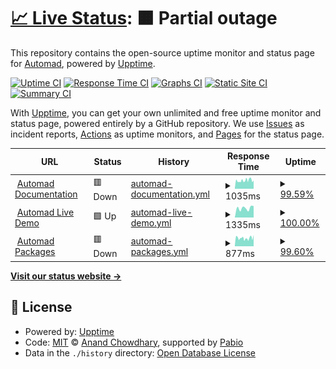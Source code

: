 # [📈 Live Status](https://automadcms.github.io/upptime): <!--live status--> **🟧 Partial outage**

This repository contains the open-source uptime monitor and status page for [Automad](https://automad.org), powered by [Upptime](https://github.com/upptime/upptime).

[![Uptime CI](https://github.com/automadcms/upptime/workflows/Uptime%20CI/badge.svg)](https://github.com/automadcms/upptime/actions?query=workflow%3A%22Uptime+CI%22)
[![Response Time CI](https://github.com/automadcms/upptime/workflows/Response%20Time%20CI/badge.svg)](https://github.com/automadcms/upptime/actions?query=workflow%3A%22Response+Time+CI%22)
[![Graphs CI](https://github.com/automadcms/upptime/workflows/Graphs%20CI/badge.svg)](https://github.com/automadcms/upptime/actions?query=workflow%3A%22Graphs+CI%22)
[![Static Site CI](https://github.com/automadcms/upptime/workflows/Static%20Site%20CI/badge.svg)](https://github.com/automadcms/upptime/actions?query=workflow%3A%22Static+Site+CI%22)
[![Summary CI](https://github.com/automadcms/upptime/workflows/Summary%20CI/badge.svg)](https://github.com/automadcms/upptime/actions?query=workflow%3A%22Summary+CI%22)

With [Upptime](https://upptime.js.org), you can get your own unlimited and free uptime monitor and status page, powered entirely by a GitHub repository. We use [Issues](https://github.com/automadcms/upptime/issues) as incident reports, [Actions](https://github.com/automadcms/upptime/actions) as uptime monitors, and [Pages](https://automadcms.github.io/upptime) for the status page.

<!--start: status pages-->
<!-- This summary is generated by Upptime (https://github.com/upptime/upptime) -->
<!-- Do not edit this manually, your changes will be overwritten -->
<!-- prettier-ignore -->
| URL | Status | History | Response Time | Uptime |
| --- | ------ | ------- | ------------- | ------ |
| <img alt="" src="https://icons.duckduckgo.com/ip3/automad.org.ico" height="13"> [Automad Documentation](https://automad.org) | 🟥 Down | [automad-documentation.yml](https://github.com/automadcms/upptime/commits/HEAD/history/automad-documentation.yml) | <details><summary><img alt="Response time graph" src="./graphs/automad-documentation/response-time-week.png" height="20"> 1035ms</summary><br><a href="https://status.automad.org/history/automad-documentation"><img alt="Response time 1024" src="https://img.shields.io/endpoint?url=https%3A%2F%2Fraw.githubusercontent.com%2Fautomadcms%2Fupptime%2FHEAD%2Fapi%2Fautomad-documentation%2Fresponse-time.json"></a><br><a href="https://status.automad.org/history/automad-documentation"><img alt="24-hour response time 934" src="https://img.shields.io/endpoint?url=https%3A%2F%2Fraw.githubusercontent.com%2Fautomadcms%2Fupptime%2FHEAD%2Fapi%2Fautomad-documentation%2Fresponse-time-day.json"></a><br><a href="https://status.automad.org/history/automad-documentation"><img alt="7-day response time 1035" src="https://img.shields.io/endpoint?url=https%3A%2F%2Fraw.githubusercontent.com%2Fautomadcms%2Fupptime%2FHEAD%2Fapi%2Fautomad-documentation%2Fresponse-time-week.json"></a><br><a href="https://status.automad.org/history/automad-documentation"><img alt="30-day response time 1024" src="https://img.shields.io/endpoint?url=https%3A%2F%2Fraw.githubusercontent.com%2Fautomadcms%2Fupptime%2FHEAD%2Fapi%2Fautomad-documentation%2Fresponse-time-month.json"></a><br><a href="https://status.automad.org/history/automad-documentation"><img alt="1-year response time 1024" src="https://img.shields.io/endpoint?url=https%3A%2F%2Fraw.githubusercontent.com%2Fautomadcms%2Fupptime%2FHEAD%2Fapi%2Fautomad-documentation%2Fresponse-time-year.json"></a></details> | <details><summary><a href="https://status.automad.org/history/automad-documentation">99.59%</a></summary><a href="https://status.automad.org/history/automad-documentation"><img alt="All-time uptime 99.86%" src="https://img.shields.io/endpoint?url=https%3A%2F%2Fraw.githubusercontent.com%2Fautomadcms%2Fupptime%2FHEAD%2Fapi%2Fautomad-documentation%2Fuptime.json"></a><br><a href="https://status.automad.org/history/automad-documentation"><img alt="24-hour uptime 99.96%" src="https://img.shields.io/endpoint?url=https%3A%2F%2Fraw.githubusercontent.com%2Fautomadcms%2Fupptime%2FHEAD%2Fapi%2Fautomad-documentation%2Fuptime-day.json"></a><br><a href="https://status.automad.org/history/automad-documentation"><img alt="7-day uptime 99.59%" src="https://img.shields.io/endpoint?url=https%3A%2F%2Fraw.githubusercontent.com%2Fautomadcms%2Fupptime%2FHEAD%2Fapi%2Fautomad-documentation%2Fuptime-week.json"></a><br><a href="https://status.automad.org/history/automad-documentation"><img alt="30-day uptime 99.86%" src="https://img.shields.io/endpoint?url=https%3A%2F%2Fraw.githubusercontent.com%2Fautomadcms%2Fupptime%2FHEAD%2Fapi%2Fautomad-documentation%2Fuptime-month.json"></a><br><a href="https://status.automad.org/history/automad-documentation"><img alt="1-year uptime 99.86%" src="https://img.shields.io/endpoint?url=https%3A%2F%2Fraw.githubusercontent.com%2Fautomadcms%2Fupptime%2FHEAD%2Fapi%2Fautomad-documentation%2Fuptime-year.json"></a></details>
| <img alt="" src="https://icons.duckduckgo.com/ip3/try.automad.org.ico" height="13"> [Automad Live Demo](https://try.automad.org) | 🟩 Up | [automad-live-demo.yml](https://github.com/automadcms/upptime/commits/HEAD/history/automad-live-demo.yml) | <details><summary><img alt="Response time graph" src="./graphs/automad-live-demo/response-time-week.png" height="20"> 1335ms</summary><br><a href="https://status.automad.org/history/automad-live-demo"><img alt="Response time 1218" src="https://img.shields.io/endpoint?url=https%3A%2F%2Fraw.githubusercontent.com%2Fautomadcms%2Fupptime%2FHEAD%2Fapi%2Fautomad-live-demo%2Fresponse-time.json"></a><br><a href="https://status.automad.org/history/automad-live-demo"><img alt="24-hour response time 1628" src="https://img.shields.io/endpoint?url=https%3A%2F%2Fraw.githubusercontent.com%2Fautomadcms%2Fupptime%2FHEAD%2Fapi%2Fautomad-live-demo%2Fresponse-time-day.json"></a><br><a href="https://status.automad.org/history/automad-live-demo"><img alt="7-day response time 1335" src="https://img.shields.io/endpoint?url=https%3A%2F%2Fraw.githubusercontent.com%2Fautomadcms%2Fupptime%2FHEAD%2Fapi%2Fautomad-live-demo%2Fresponse-time-week.json"></a><br><a href="https://status.automad.org/history/automad-live-demo"><img alt="30-day response time 1218" src="https://img.shields.io/endpoint?url=https%3A%2F%2Fraw.githubusercontent.com%2Fautomadcms%2Fupptime%2FHEAD%2Fapi%2Fautomad-live-demo%2Fresponse-time-month.json"></a><br><a href="https://status.automad.org/history/automad-live-demo"><img alt="1-year response time 1218" src="https://img.shields.io/endpoint?url=https%3A%2F%2Fraw.githubusercontent.com%2Fautomadcms%2Fupptime%2FHEAD%2Fapi%2Fautomad-live-demo%2Fresponse-time-year.json"></a></details> | <details><summary><a href="https://status.automad.org/history/automad-live-demo">100.00%</a></summary><a href="https://status.automad.org/history/automad-live-demo"><img alt="All-time uptime 100.00%" src="https://img.shields.io/endpoint?url=https%3A%2F%2Fraw.githubusercontent.com%2Fautomadcms%2Fupptime%2FHEAD%2Fapi%2Fautomad-live-demo%2Fuptime.json"></a><br><a href="https://status.automad.org/history/automad-live-demo"><img alt="24-hour uptime 100.00%" src="https://img.shields.io/endpoint?url=https%3A%2F%2Fraw.githubusercontent.com%2Fautomadcms%2Fupptime%2FHEAD%2Fapi%2Fautomad-live-demo%2Fuptime-day.json"></a><br><a href="https://status.automad.org/history/automad-live-demo"><img alt="7-day uptime 100.00%" src="https://img.shields.io/endpoint?url=https%3A%2F%2Fraw.githubusercontent.com%2Fautomadcms%2Fupptime%2FHEAD%2Fapi%2Fautomad-live-demo%2Fuptime-week.json"></a><br><a href="https://status.automad.org/history/automad-live-demo"><img alt="30-day uptime 100.00%" src="https://img.shields.io/endpoint?url=https%3A%2F%2Fraw.githubusercontent.com%2Fautomadcms%2Fupptime%2FHEAD%2Fapi%2Fautomad-live-demo%2Fuptime-month.json"></a><br><a href="https://status.automad.org/history/automad-live-demo"><img alt="1-year uptime 100.00%" src="https://img.shields.io/endpoint?url=https%3A%2F%2Fraw.githubusercontent.com%2Fautomadcms%2Fupptime%2FHEAD%2Fapi%2Fautomad-live-demo%2Fuptime-year.json"></a></details>
| <img alt="" src="https://icons.duckduckgo.com/ip3/packages.automad.org.ico" height="13"> [Automad Packages](https://packages.automad.org) | 🟥 Down | [automad-packages.yml](https://github.com/automadcms/upptime/commits/HEAD/history/automad-packages.yml) | <details><summary><img alt="Response time graph" src="./graphs/automad-packages/response-time-week.png" height="20"> 877ms</summary><br><a href="https://status.automad.org/history/automad-packages"><img alt="Response time 866" src="https://img.shields.io/endpoint?url=https%3A%2F%2Fraw.githubusercontent.com%2Fautomadcms%2Fupptime%2FHEAD%2Fapi%2Fautomad-packages%2Fresponse-time.json"></a><br><a href="https://status.automad.org/history/automad-packages"><img alt="24-hour response time 947" src="https://img.shields.io/endpoint?url=https%3A%2F%2Fraw.githubusercontent.com%2Fautomadcms%2Fupptime%2FHEAD%2Fapi%2Fautomad-packages%2Fresponse-time-day.json"></a><br><a href="https://status.automad.org/history/automad-packages"><img alt="7-day response time 877" src="https://img.shields.io/endpoint?url=https%3A%2F%2Fraw.githubusercontent.com%2Fautomadcms%2Fupptime%2FHEAD%2Fapi%2Fautomad-packages%2Fresponse-time-week.json"></a><br><a href="https://status.automad.org/history/automad-packages"><img alt="30-day response time 866" src="https://img.shields.io/endpoint?url=https%3A%2F%2Fraw.githubusercontent.com%2Fautomadcms%2Fupptime%2FHEAD%2Fapi%2Fautomad-packages%2Fresponse-time-month.json"></a><br><a href="https://status.automad.org/history/automad-packages"><img alt="1-year response time 866" src="https://img.shields.io/endpoint?url=https%3A%2F%2Fraw.githubusercontent.com%2Fautomadcms%2Fupptime%2FHEAD%2Fapi%2Fautomad-packages%2Fresponse-time-year.json"></a></details> | <details><summary><a href="https://status.automad.org/history/automad-packages">99.60%</a></summary><a href="https://status.automad.org/history/automad-packages"><img alt="All-time uptime 99.78%" src="https://img.shields.io/endpoint?url=https%3A%2F%2Fraw.githubusercontent.com%2Fautomadcms%2Fupptime%2FHEAD%2Fapi%2Fautomad-packages%2Fuptime.json"></a><br><a href="https://status.automad.org/history/automad-packages"><img alt="24-hour uptime 100.00%" src="https://img.shields.io/endpoint?url=https%3A%2F%2Fraw.githubusercontent.com%2Fautomadcms%2Fupptime%2FHEAD%2Fapi%2Fautomad-packages%2Fuptime-day.json"></a><br><a href="https://status.automad.org/history/automad-packages"><img alt="7-day uptime 99.60%" src="https://img.shields.io/endpoint?url=https%3A%2F%2Fraw.githubusercontent.com%2Fautomadcms%2Fupptime%2FHEAD%2Fapi%2Fautomad-packages%2Fuptime-week.json"></a><br><a href="https://status.automad.org/history/automad-packages"><img alt="30-day uptime 99.78%" src="https://img.shields.io/endpoint?url=https%3A%2F%2Fraw.githubusercontent.com%2Fautomadcms%2Fupptime%2FHEAD%2Fapi%2Fautomad-packages%2Fuptime-month.json"></a><br><a href="https://status.automad.org/history/automad-packages"><img alt="1-year uptime 99.78%" src="https://img.shields.io/endpoint?url=https%3A%2F%2Fraw.githubusercontent.com%2Fautomadcms%2Fupptime%2FHEAD%2Fapi%2Fautomad-packages%2Fuptime-year.json"></a></details>

<!--end: status pages-->

[**Visit our status website →**](https://automadcms.github.io/upptime)

## 📄 License

- Powered by: [Upptime](https://github.com/upptime/upptime)
- Code: [MIT](./LICENSE) © [Anand Chowdhary](https://anandchowdhary.com), supported by [Pabio](https://pabio.com)
- Data in the `./history` directory: [Open Database License](https://opendatacommons.org/licenses/odbl/1-0/)

